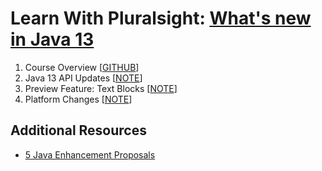 # Learn With Pluralsight: [What's new in Java 13][url.course]

1. Course Overview [[GITHUB][branch.gh.main]]
2. Java 13 API Updates [[NOTE](2-Java13APIUpdates.note.md)]
3. Preview Feature: Text Blocks [[NOTE](3-PreviewFeature-TextBlocks.note.md)]
4. Platform Changes [[NOTE](4-PlatformChanges.note.md)]

## Additional Resources

- [5 Java Enhancement Proposals](https://openjdk.java.net/projects/jdk/13)

[url.course]: https://app.pluralsight.com/library/courses/whats-new-in-java-13
[branch.gh.main]: https://github.com/reinielfc/lrn-ps-java13-whats-new
